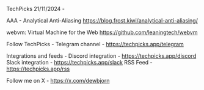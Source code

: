 TechPicks 21/11/2024 -

AAA - Analytical Anti-Aliasing
https://blog.frost.kiwi/analytical-anti-aliasing/

webvm: Virtual Machine for the Web
https://github.com/leaningtech/webvm

Follow TechPicks -
Telegram channel - https://techpicks.app/telegram

Integrations and feeds -
Discord integration - https://techpicks.app/discord
Slack integration - https://techpicks.app/slack
RSS Feed - https://techpicks.app/rss

Follow me on X - https://x.com/dewbjorn